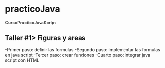 # practicoJava
CursoPracticoJavaScript


## Taller #1> Figuras y areas

-Primer paso: definir las formulas
-Segundo paso: implementar las formulas en java script
-Tercer paso: crear funciones
-Cuarto paso: integrar java script con HTML

